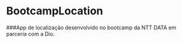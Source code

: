 # BootcampLocation
###App de localização desenvolvido no bootcamp da NTT DATA em parceria com a Dio.
